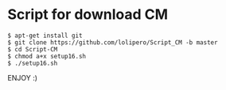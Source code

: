 # Script for download CM

    $ apt-get install git
    $ git clone https://github.com/lolipero/Script_CM -b master
    $ cd Script-CM
    $ chmod a+x setup16.sh
    $ ./setup16.sh
    
ENJOY :)
